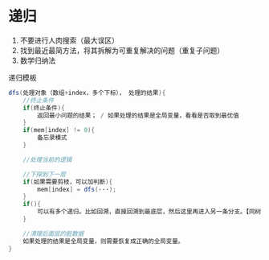 # 递归

1. 不要进行人肉搜索（最大误区）
2. 找到最近最简方法，将其拆解为可重复解决的问题（重复子问题）
3. 数学归纳法

递归模板

```java
dfs(处理对象（数组+index，多个下标）， 处理的结果){
    //终止条件
    if(终止条件){
        返回最小问题的结果； / 如果处理的结果是全局变量，看看是否取到最优值
    }
    if(mem[index] != 0){
        备忘录模式
    }

    //处理当前的逻辑

    //下探到下一层
    if(如果需要剪枝，可以加判断){
        mem[index] = dfs(···);
    }
    if(){
        可以有多个递归。比如回溯，直接回溯到最底层，然后这里再进入另一条分支。【同树的的遍历】
    }

    //清理后面层的脏数据
    如果处理的结果是全局变量，则需要恢复成正确的全局变量。
}
```